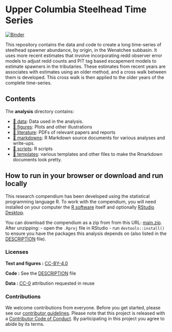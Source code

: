 
<!-- README.md is generated from README.Rmd. Please edit that file -->

# Upper Columbia Steelhead Time Series

[![Binder](https://mybinder.org/badge_logo.svg)](https://mybinder.org/v2/gh/KevinSee/UCSthdTimeSeries/master?urlpath=rstudio)

This repository contains the data and code to create a long time-series
of steelhead spawner abundance, by origin, in the Wenatchee subbasin. It
uses more recent estimates that involve incorporating redd observer
error models to adjust redd counts and PIT tag based escapement models
to estimate spawners in the tributaries. These estimates from recent
years are associates with estimates using an older method, and a cross
walk between them is developed. This cross walk is then applied to the
older years of the complete time-series.

## Contents

The **analysis** directory contains:

-   [:file_folder: data](/analysis/data): Data used in the analysis.
-   [:file_folder: figures](/analysis/figures): Plots and other
    illustrations
-   [:file_folder: literature](/analysis/literature): PDFs of relevant
    papers and reports
-   [:file_folder: markdowns](/analysis/markdowns): R Markdown source
    documents for various analyses and write-ups.
-   [:file_folder: scripts](/analysis/scripts): R scripts
-   [:file_folder: templates](/analysis/templates): various templates
    and other files to make the Rmarkdown documents look pretty.

## How to run in your browser or download and run locally

This research compendium has been developed using the statistical
programming language R. To work with the compendium, you will need
installed on your computer the [R
software](https://cloud.r-project.org/) itself and optionally [RStudio
Desktop](https://rstudio.com/products/rstudio/download/).

You can download the compendium as a zip from from this URL:
[main.zip](/archive/main.zip). After unzipping: - open the `.Rproj` file
in RStudio - run `devtools::install()` to ensure you have the packages
this analysis depends on (also listed in the [DESCRIPTION](/DESCRIPTION)
file).

### Licenses

**Text and figures :**
[CC-BY-4.0](http://creativecommons.org/licenses/by/4.0/)

**Code :** See the [DESCRIPTION](DESCRIPTION) file

**Data :** [CC-0](http://creativecommons.org/publicdomain/zero/1.0/)
attribution requested in reuse

### Contributions

We welcome contributions from everyone. Before you get started, please
see our [contributor guidelines](CONTRIBUTING.md). Please note that this
project is released with a [Contributor Code of Conduct](CONDUCT.md). By
participating in this project you agree to abide by its terms.
